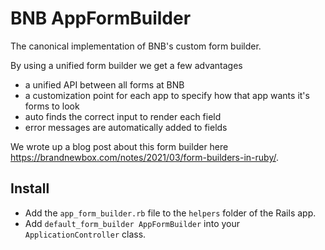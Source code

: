 # BNB AppFormBuilder

The canonical implementation of BNB's custom form builder.

By using a unified form builder we get a few advantages
- a unified API between all forms at BNB
- a customization point for each app to specify how that app wants it's forms to look
- auto finds the correct input to render each field
- error messages are automatically added to fields


We wrote up a blog post about this form builder here https://brandnewbox.com/notes/2021/03/form-builders-in-ruby/.


## Install

- Add the `app_form_builder.rb` file to the `helpers` folder of the Rails app.
- Add `default_form_builder AppFormBuilder` into your `ApplicationController` class.
